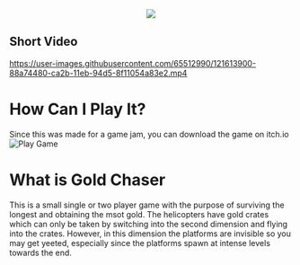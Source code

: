 <div style="text-align:center"><img src="https://user-images.githubusercontent.com/65512990/121615569-3536f580-ca2f-11eb-93af-f0a802eb416e.png" /></div>

## Short Video

https://user-images.githubusercontent.com/65512990/121613900-88a74480-ca2b-11eb-94d5-8f11054a83e2.mp4

# How Can I Play It?
Since this was made for a game jam, you can download the game on itch.io
![Play Game](https://treixatek.itch.io/gold-chaser)

# What is Gold Chaser
This is a small single or two player game with the purpose of surviving the longest and obtaining the msot gold. The helicopters have gold crates which can only be taken by switching into the second dimension and flying into the crates. However, in this dimension the platforms are invisible so you may get yeeted, especially since the platforms spawn at intense levels towards the end.



